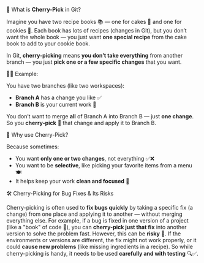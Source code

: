  🍒 What is **Cherry-Pick** in Git?

Imagine you have two recipe books 📚 — one for cakes 🍰 and one for cookies 🍪. Each book has lots of recipes (changes in Git), but you don’t want the whole book — you just want **one special recipe** from the cake book to add to your cookie book.

In Git, **cherry-picking** means **you don’t take everything** from another branch — you just **pick one or a few specific changes** that you want.


 🧑‍🍳 Example:

You have two branches (like two workspaces):

* **Branch A** has a change you like ✅
* **Branch B** is your current work 🔧

You don’t want to merge **all** of Branch A into Branch B — just **one change**. So you **cherry-pick** 🍒 that change and apply it to Branch B.


 📌 Why use Cherry-Pick?

Because sometimes:

* You want **only one or two changes**, not everything ✅❌
* You want to be **selective**, like picking your favorite items from a menu 🍽️
* It helps keep your work **clean and focused** 🧹


 🛠️ Cherry-Picking for Bug Fixes & Its Risks

Cherry-picking is often used to **fix bugs quickly** by taking a specific fix (a change) from one place and applying it to another — without merging everything else. For example, if a bug is fixed in one version of a project (like a "book" of code 📘), you can **cherry-pick just that fix** into another version to solve the problem fast. However, this can be **risky** 😬. If the environments or versions are different, the fix might not work properly, or it could **cause new problems** (like missing ingredients in a recipe). So while cherry-picking is handy, it needs to be used **carefully and with testing** 🔍✅.


